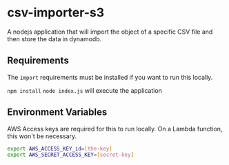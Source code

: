 # csv-importer-s3

A nodejs application that will import the object of a specific CSV file and then store the data in dynamodb.

## Requirements

The `import` requirements must be installed if you want to run this locally.

`npm install`
`node index.js` will execute the application

## Environment Variables

AWS Access keys are required for this to run locally. On a Lambda function, this won't be necessary.

``` bash
export AWS_ACCESS_KEY_id=[the-key]
export AWS_SECRET_ACCESS_KEY=[secret-key]
```
